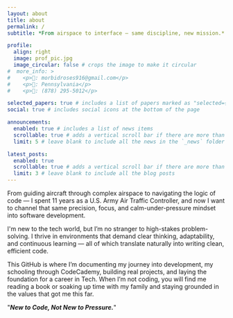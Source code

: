 ```yaml
---
layout: about
title: about
permalink: /
subtitle: *From airspace to interface — same discipline, new mission.*

profile:
  align: right
  image: prof_pic.jpg
  image_circular: false # crops the image to make it circular
#  more_info: >
#    <p>📧: morbidroses916@gmail.com</p>
#    <p>🏡: Pennsylvania</p>
#    <p>📱: (878) 295-5012</p>

selected_papers: true # includes a list of papers marked as "selected={true}"
social: true # includes social icons at the bottom of the page

announcements:
  enabled: true # includes a list of news items
  scrollable: true # adds a vertical scroll bar if there are more than 3 news items
  limit: 5 # leave blank to include all the news in the `_news` folder

latest_posts:
  enabled: true
  scrollable: true # adds a vertical scroll bar if there are more than 3 new posts items
  limit: 3 # leave blank to include all the blog posts
---
```


From guiding aircraft through complex airspace to navigating the logic of code — I spent 11 years as a U.S. Army Air Traffic Controller, and now I want to channel that same precision, focus, and calm-under-pressure mindset into software development.

I'm new to the tech world, but I’m no stranger to high-stakes problem-solving. I thrive in environments that demand clear thinking, adaptability, and continuous learning — all of which translate naturally into writing clean, efficient code.

This GitHub is where I’m documenting my journey into development, my schooling through CodeCademy, building real projects, and laying the foundation for a career in Tech. When I’m not coding, you will find me reading a book or soaking up time with my family and staying grounded in the values that got me this far.

"**_New to Code, Not New to Pressure._**"
